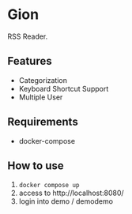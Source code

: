 # Gion

RSS Reader.

## Features

- Categorization
- Keyboard Shortcut Support
- Multiple User

## Requirements

- docker-compose

## How to use

1. `docker compose up`
1. access to http://localhost:8080/
1. login into demo / demodemo
